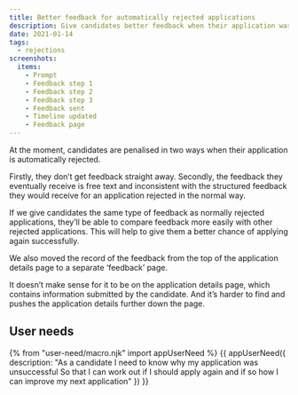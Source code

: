 ```yaml
---
title: Better feedback for automatically rejected applications
description: Give candidates better feedback when their application was automatically rejected
date: 2021-01-14
tags:
  - rejections
screenshots:
  items:
    - Prompt
    - Feedback step 1
    - Feedback step 2
    - Feedback step 3
    - Feedback sent
    - Timeline updated
    - Feedback page
---
```


At the moment, candidates are penalised in two ways when their application is automatically rejected.

Firstly, they don’t get feedback straight away. Secondly, the feedback they eventually receive is free text and inconsistent with the structured feedback they would receive for an application rejected in the normal way.

If we give candidates the same type of feedback as normally rejected applications, they’ll be able to compare feedback more easily with other rejected applications. This will help to give them a better chance of applying again successfully.

We also moved the record of the feedback from the top of the application details page to a separate ‘feedback’ page.

It doesn’t make sense for it to be on the application details page, which contains information submitted by the candidate. And it’s harder to find and pushes the application details further down the page.

## User needs

{% from "user-need/macro.njk" import appUserNeed %}
{{ appUserNeed({
  description: "As a candidate
I need to know why my application was unsuccessful
So that I can work out if I should apply again and if so how I can improve my next application"
}) }}
